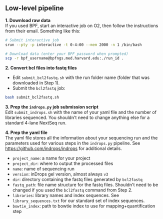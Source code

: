 ## Low-level pipeline
<b> 1. Download raw data </b>  
If you used BPF, start an interactive job on O2, then follow the instructions from their email. Something like this:
```bash
# Submit interactive job
srun --pty -p interactive -t 0-4:00 --mem 2000 -n 1 /bin/bash

# Download data (enter your BPF password when prompted)
scp -r bpf_username@bpfngs.med.harvard.edu:./run_id . 

```

<b> 2. Convert bcl files into fastq files  </b>  
- Edit `submit_bcl2fastq.sh` with the run folder name (folder that was downloaded in Step 1).  
- Submit the `bcl2fastq` job:
```bash 
bash submit_bcl2fastq.sh
```

<b> 3. Prep the `indrops.py` job submission script </b>  
Edit `submit_indrops.sh` with the name of your yaml file and the number of libraries sequenced. You shouldn't need to change anything else for a standard 4-lane NextSeq run. 

<b> 4. Prep the yaml file </b>  
The yaml file stores all the information about your sequencing run and the parameters used for various steps in the `indrops.py` pipeline. See https://github.com/indrops/indrops for additional details.
- `project_name`: a name for your project
- `project_dir`: where to output the processed files
- `name`: name of sequencing run
- `version`: inDrops gel version, almost always `v3`  
- `dir`: directory containing the fastq files generated by `bcl2fastq`
- `fastq_path`: file name structure for the fastq files. Shouldn't need to be changed if you used the `bcl2fastq` command from Step 2.
- `libraries`: library names and index sequences. See `library_sequences.txt` for our standard set of index sequences. 
- `bowtie_index`: path to bowtie index to use for mapping+quantification step 
